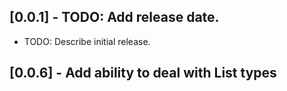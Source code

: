 ## [0.0.1] - TODO: Add release date.

* TODO: Describe initial release.

## [0.0.6] - Add ability to deal with List types
